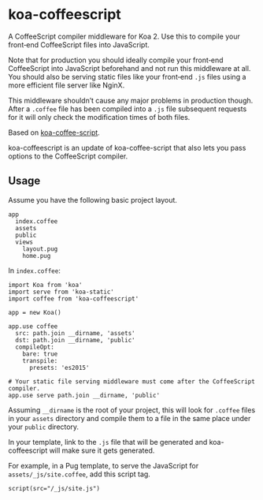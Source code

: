 # koa-coffeescript #

A CoffeeScript compiler middleware for Koa 2. Use this to compile your
front‐end CoffeeScript files into JavaScript.

Note that for production you should ideally compile your front‐end CoffeeScript
into JavaScript beforehand and not run this middleware at all. You should also
be serving static files like your front‐end `.js` files using a more efficient
file server like NginX.

This middleware shouldn’t cause any major problems in production though. After
a `.coffee` file has been compiled into a `.js` file subsequent requests for it
will only check the modification times of both files.

Based on [koa-coffee-script](https://github.com/evansdiy/koa-coffee-script).

koa-coffeescript is an update of koa-coffee-script that also lets you pass
options to the CoffeeScript compiler.


## Usage ##

Assume you have the following basic project layout.

    app
      index.coffee
      assets
      public
      views
        layout.pug
        home.pug

In `index.coffee`:

    import Koa from 'koa'
    import serve from 'koa-static'
    import coffee from 'koa-coffeescript'

    app = new Koa()

    app.use coffee
      src: path.join __dirname, 'assets'
      dst: path.join __dirname, 'public'
      compileOpt:
        bare: true
        transpile:
          presets: 'es2015'

    # Your static file serving middleware must come after the CoffeeScript
    compiler.
    app.use serve path.join __dirname, 'public'

Assuming `__dirname` is the root of your project, this will look for `.coffee`
files in your `assets` directory and compile them to a file in the same place
under your `public` directory.

In your template, link to the `.js` file that will be generated and
koa-coffeescript will make sure it gets generated.

For example, in a Pug template, to serve the JavaScript for
`assets/_js/site.coffee`, add this script tag.

    script(src="/_js/site.js")
